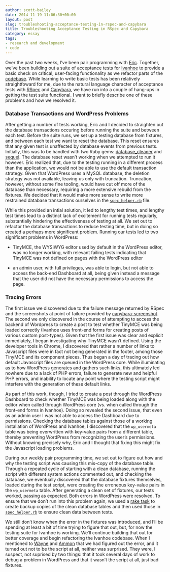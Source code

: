 ```yaml
---
author: scott-bailey
date: 2014-11-19 11:06:30+00:00
layout: post
slug: troubleshooting-acceptance-testing-in-rspec-and-capybara
title: Troubleshooting Acceptance Testing in RSpec and Capybara
category: essay
tags:
- research and development
- code
---
```


Over the past two weeks, I’ve been pair programming with [Eric](http://scholarslab.org/people/eric-rochester/). Together, we’ve been building out a suite of acceptance tests for [Ivanhoe](http://ivanhoe.scholarslab.org) to provide a basic check on critical, user-facing functionality as we refactor parts of the [codebase](http://github.com/scholarslab/ivanhoe). While learning to write basic tests has been relatively straightfoward for me, due to the natural language character of acceptance tests with [RSpec](https://relishapp.com/rspec) and [Capybara](http://jnicklas.github.io/capybara/), we have run into a couple of hang-ups in getting the test suite functional. I want to briefly describe one of these problems and how we resolved it.





### Database Transactions and WordPress Problems





After getting a number of tests working, Eric and I decided to straighten out the database transactions occuring before running the suite and between each test. Before the suite runs, we set up a testing database from fixtures, and between each test we want to reset the database. This reset ensures that any given test is unaffected by database events from previous tests. Initially, this was to be handled with two Ruby gems: [database_cleaner](https://github.com/DatabaseCleaner/database_cleaner) and [sequel](https://github.com/jeremyevans/sequel). The database reset wasn’t working when we attempted to run it however. Eric realized that, due to the testing running in a different process than the application, we would not be able to use the default transaction strategy. Given that WordPress uses a MySQL database, the deletion strategy was not available, leaving us only with truncation. Truncation, however, without some fine tooling, would have cut off more of the database than necessary, requiring a more extensive rebuild from the fixtures. We decided that it would make more sense to write more restrained database transactions ourselves in the [`spec_helper.rb`](https://github.com/scholarslab/ivanhoe/blob/feature/rspec_scott/spec/spec_helper.rb) file. 





While this provided an intial solution, it led to lengthy test times, and lengthy test times lead to a distinct lack of excitement for running tests regularly, substantially hindering the effectiveness of testing at all. We set out to refactor the database transactions to reduce testing time, but in doing so created a perhaps more significant problem. Running our tests led to two significant problems in WordPress:






	
  * TinyMCE, the WYSIWYG editor used by default in the WordPress editor, was no longer working, with relevant failing tests indicating that TinyMCE was not defined on pages with the WordPress editor

	
  * an admin user, with full privileges, was able to login, but not able to access the back-end Dashboard at all, being given instead a message that the user did not have the necessary permissions to access the page. 





### Tracing Errors





The first issue we discovered due to the failure message returned by RSpec and the screenshots at point of failure provided by [capybara-screenshot](https://github.com/mattheworiordan/capybara-screenshot). The second we only discovered in the course of attempting to access the backend of Wordpress to create a post to test whether TinyMCE was being loaded correctly (Ivanhoe uses front-end forms for creating posts of various custom post-types). Given that the first issue was clear and explicit immediately, I began investigating why TinyMCE wasn’t defined. Using the developer tools in Chrome, I discovered that rather a number of links to Javascript files were in fact not being generated in the footer, among those TinyMCE and its component pieces. Thus began a day of tracing out how default Javascript files are queued in the WordPress core. While illuminating as to how WordPress generates and gathers such links, this ultimately led nowhere due to a lack of PHP errors, failure to generate new and helpful PHP errors, and inability to locate any point where the testing script might interfere with the generation of these default links. 





As part of this work, though, I tried to create a post through the WordPress Dashboard to check whether TinyMCE was being loaded along with the editor when called through WordPress core (vs. when called through the front-end forms in Ivanhoe). Doing so revealed the second issue, that even as an admin user I was not able to access the Dashboard due to permissions. Checking the database tables against those of a working installation of WordPress and Ivanhoe, I discovered that the `wp_usermeta` table was being overwritten with key-value pairs from a different table, thereby preventing WordPress from recognizing the user’s permissions. Without knowing precisely why, Eric and I thought that fixing this might fix the Javascript loading problems. 





During our weekly pair programming time, we set out to figure out how and why the testing script was causing this mis-copy of the database table. Through a repeated cycle of starting with a clean database, running the script with different system actions commented out, and checking the database, we eventually discovered that the database fixtures themselves, loaded during the test script, were creating the erroneous key-value pairs in the `wp_usermeta` table. After generating a clean set of fixtures, our tests worked, passing as expected. Both errors in WordPress were resolved. To ensure that we don’t run into this problem again, we used a [rake task](https://github.com/scholarslab/ivanhoe/blob/feature/rspec_scott/Rakefile#L17) to create backup copies of the clean database tables and then used those in [`spec_helper.rb`](https://github.com/scholarslab/ivanhoe/blob/feature/rspec_scott/spec/spec_helper.rb) to ensure clean data between tests.





We still don’t know when the error in the fixtures was introduced, and I’ll be spending at least a bit of time trying to figure that out, but, for now the testing suite for Ivanhoe is working. We’ll continue building that out for better coverage and begin refactoring the Ivanhoe codebase. When I mentioned to [Wayne](http://scholarslab.org/people/wayne-graham/) and [Ammon](http://scholarslab.org/people/ammon-shepherd/) that we had figured out the error, and it turned out not to be the script at all, neither was surprised. They were, I suspect, not suprised by two things: that it took several days of work to debug a problem in WordPress and that it wasn’t the script at all, just bad fixtures.   




